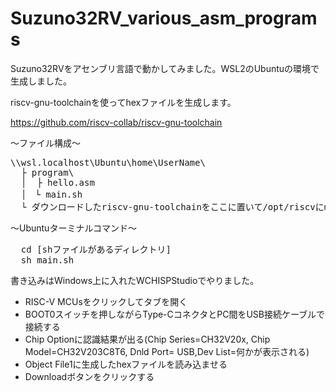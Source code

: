 # Suzuno32RV_various_asm_programs

Suzuno32RVをアセンブリ言語で動かしてみました。WSL2のUbuntuの環境で生成しました。

riscv-gnu-toolchainを使ってhexファイルを生成します。

https://github.com/riscv-collab/riscv-gnu-toolchain


～ファイル構成～

<pre>
\\wsl.localhost\Ubuntu\home\UserName\
  ├ program\
  │  ├ hello.asm 
  │　└ main.sh
  └ ダウンロードしたriscv-gnu-toolchainをここに置いて/opt/riscvにmakeしました。
</pre>


～Ubuntuターミナルコマンド～
<pre>
  cd [shファイルがあるディレクトリ]
  sh main.sh
</pre>

書き込みはWindows上に入れたWCHISPStudioでやりました。
- RISC-V MCUsをクリックしてタブを開く
- BOOT0スイッチを押しながらType-CコネクタとPC間をUSB接続ケーブルで接続する
- Chip Optionに認識結果が出る(Chip Series=CH32V20x, Chip Model=CH32V203C8T6, Dnld Port= USB,Dev List=何かが表示される)
- Object File1に生成したhexファイルを読み込ませる
- Downloadボタンをクリックする
